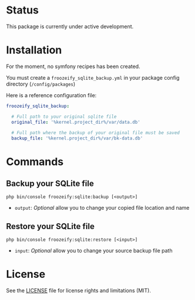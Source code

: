 # Status

This package is currently under active development.

# Installation

For the moment, no symfony recipes has been created.

You must create a `froozeify_sqlite_backup.yml` in your package config directory (`/config/packages`)

Here is a reference configuration file:

```yaml
froozeify_sqlite_backup:

  # Full path to your original sqlite file
  original_file: '%kernel.project_dir%/var/data.db'
  
  # Full path where the backup of your original file must be saved
  backup_file: '%kernel.project_dir%/var/bk-data.db'
```

# Commands

## Backup your SQLite file

`php bin/console froozeify:sqlite:backup [<output>]`

- `output`: *Optional* allow you to change your copied file location and name

## Restore your SQLite file

`php bin/console froozeify:sqlite:restore [<input>]`

- `input`: *Optional* allow you to change your source backup file path

# License

See the [LICENSE](LICENSE) file for license rights and limitations (MIT).
